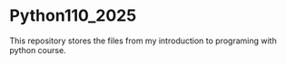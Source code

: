 # Python110_2025
This repository stores the files from my introduction to programing with python course.
